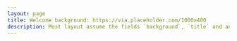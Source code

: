 ```yaml
--- 
layout: page 
title: Welcome background: https://via.placeholder.com/1000x400 
description: Most layout assume the fields `background`, `title` and an optional `description` ---
---
```


